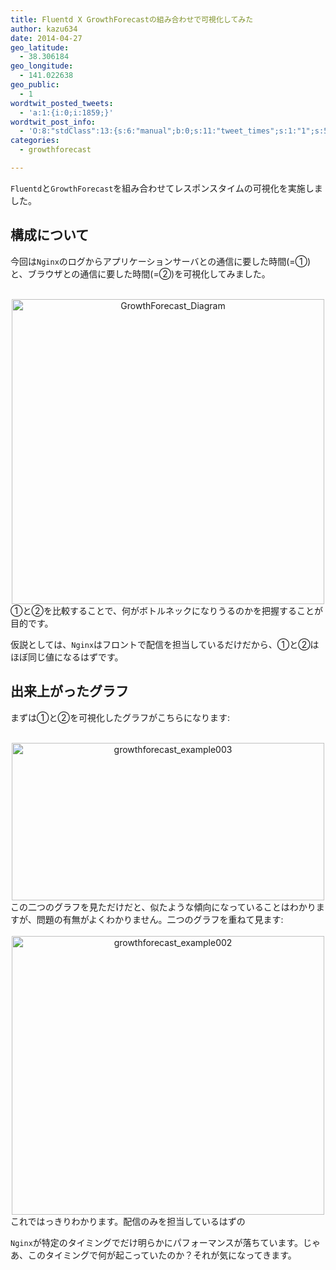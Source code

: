 ```yaml
---
title: Fluentd X GrowthForecastの組み合わせで可視化してみた
author: kazu634
date: 2014-04-27
geo_latitude:
  - 38.306184
geo_longitude:
  - 141.022638
geo_public:
  - 1
wordtwit_posted_tweets:
  - 'a:1:{i:0;i:1859;}'
wordtwit_post_info:
  - 'O:8:"stdClass":13:{s:6:"manual";b:0;s:11:"tweet_times";s:1:"1";s:5:"delay";s:1:"0";s:7:"enabled";s:1:"1";s:10:"separation";i:60;s:7:"version";s:3:"3.7";s:14:"tweet_template";b:0;s:6:"status";i:2;s:6:"result";a:0:{}s:13:"tweet_counter";i:2;s:13:"tweet_log_ids";a:1:{i:0;i:1859;}s:9:"hash_tags";a:0:{}s:8:"accounts";a:1:{i:0;s:7:"kazu634";}}'
categories:
  - growthforecast

---
```

`Fluentd`と`GrowthForecast`を組み合わせてレスポンスタイムの可視化を実施しました。

## 構成について

今回は`Nginx`のログからアプリケーションサーバとの通信に要した時間(=①)と、ブラウザとの通信に要した時間(=②)を可視化してみました。

<center>
<br /> <a href="https://www.flickr.com/photos/42332031@N02/14006819636" onclick="__gaTracker('send', 'event', 'outbound-article', 'https://www.flickr.com/photos/42332031@N02/14006819636', '');" title="GrowthForecast_Diagram by Kazuhiro MUSASHI, on Flickr"><img src="https://farm3.staticflickr.com/2922/14006819636_9a3e8b9b5e.jpg" alt="GrowthForecast_Diagram" width="500" height="488" /></a>
</center>①と②を比較することで、何がボトルネックになりうるのかを把握することが目的です。

仮説としては、`Nginx`はフロントで配信を担当しているだけだから、①と②はほぼ同じ値になるはずです。

## 出来上がったグラフ

まずは①と②を可視化したグラフがこちらになります:

<center>
<br /> <a href="https://www.flickr.com/photos/42332031@N02/14004111506" onclick="__gaTracker('send', 'event', 'outbound-article', 'https://www.flickr.com/photos/42332031@N02/14004111506', '');" title="growthforecast_example003 by Kazuhiro MUSASHI, on Flickr"><img src="https://farm8.staticflickr.com/7215/14004111506_54c2d630b7.jpg" alt="growthforecast_example003" width="500" height="252" /></a>
</center>この二つのグラフを見ただけだと、似たような傾向になっていることはわかりますが、問題の有無がよくわかりません。二つのグラフを重ねて見ます:

<center>
<br /> <a href="https://www.flickr.com/photos/42332031@N02/14027625574" onclick="__gaTracker('send', 'event', 'outbound-article', 'https://www.flickr.com/photos/42332031@N02/14027625574', '');" title="growthforecast_example002 by Kazuhiro MUSASHI, on Flickr"><img src="https://farm8.staticflickr.com/7021/14027625574_bb4a226111.jpg" alt="growthforecast_example002" width="500" height="446" /></a>
</center>これではっきりわかります。配信のみを担当しているはずの

`Nginx`が特定のタイミングでだけ明らかにパフォーマンスが落ちています。じゃあ、このタイミングで何が起こっていたのか？それが気になってきます。
